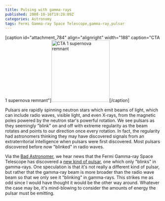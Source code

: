 ```yaml
---
title: Pulsing with gamma-rays
published: 2008-10-16T19:28:09Z
categories: Astronomy
tags: Fermi Gamma-ray Space Telescope,gamma-ray,pulsar
---
```


[caption id="attachment_784" align="alignright" width="188" caption="CTA 1 supernova remnant"]<a href="http://www.nasa.gov/mission_pages/GLAST/news/gr_pulsar.html"><img src="http://blog.chungyc.org/wp-content/uploads/2008/10/283512main_fermigrop_unlabeled_hi-188x200.jpg" alt="CTA 1 supernova remnant" width="188" height="200" class="size-medium wp-image-784" /></a>[/caption]

Pulsars are rapidly spinning neutron stars which emit beams of light, which can include radio waves, visible light, and even X-rays, from the magnetic poles powered by the neutron star's powerful rotation.  We see pulsars as they seemingly "blink" on and off with extreme regularity as the beam rotates and points to our direction once every rotation.  In fact, the regularity had astronomers thinking they may have discovered signals from an extraterritorial intelligence when pulsars were first discovered.  Most pulsars discovered before now "blinked" in radio waves.

Via the <a href="http://blogs.discovermagazine.com/badastronomy/2008/10/16/pulsar-smash/">Bad Astronomer</a>, we hear news that the Fermi Gamma-ray Space Telescope has discovered a <a href="http://www.nasa.gov/mission_pages/GLAST/news/gr_pulsar.html">new kind of pulsar</a>, one which only "blinks" in gamma-rays.  One speculation is that it's not really a different kind of pulsar, but rather that the gamma-ray beam is more broader than the radio wave beam so that we only see it "blinking" in gamma-rays.  This strikes me as odd since I would have thought it would be the other way around.  Whatever the case may be, it's mind-blowing to consider the amounts of energy the pulsar must be emitting.

